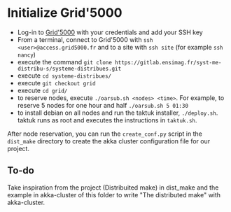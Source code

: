 # Initialize Grid'5000

- Log-in to [Grid'5000](https://www.grid5000.fr/w/Grid5000:Home) with your credentials and add your SSH key
- From a terminal, connect to Grid'5000 with `ssh <user>@access.grid5000.fr` and to a site with `ssh site` (for example `ssh nancy`)
- execute the command `git clone https://gitlab.ensimag.fr/syst-me-distribu-s/systeme-distribues.git`
- execute `cd systeme-distribues/`
- execute `git checkout grid`
- execute `cd grid/`
- to reserve nodes, execute `./oarsub.sh <nodes> <time>`. For example, to reserve 5 nodes for one hour and half `./oarsub.sh 5 01:30`
- to install debian on all nodes and run the taktuk installer, `./deploy.sh`. taktuk runs as root and executes the instructions in `taktuk.sh`.

After node reservation, you can run the `create_conf.py` script in the `dist_make` directory to create the akka cluster configuration file for our project.

## To-do 
Take inspiration from the project (Distribuited make) in dist_make and the example in akka-cluster of this folder to write "The distributed make" with akka-cluster.
 
